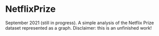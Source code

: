 # NetflixPrize
September 2021 (still in progress). A simple analysis of the Netflix Prize dataset represented as a graph. Disclaimer: this is an unfinished work!

